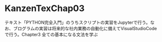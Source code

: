 # KanzenTexChap03
テキスト「PYTHON完全入門」のうちスクリプトの実習をJupyterで行う。なお、ブログラムの実習は将来的な社内業務の自動化に備えてVisualStudioCodeで行う。Chapter3 全ての基本になる文法を学ぶ
